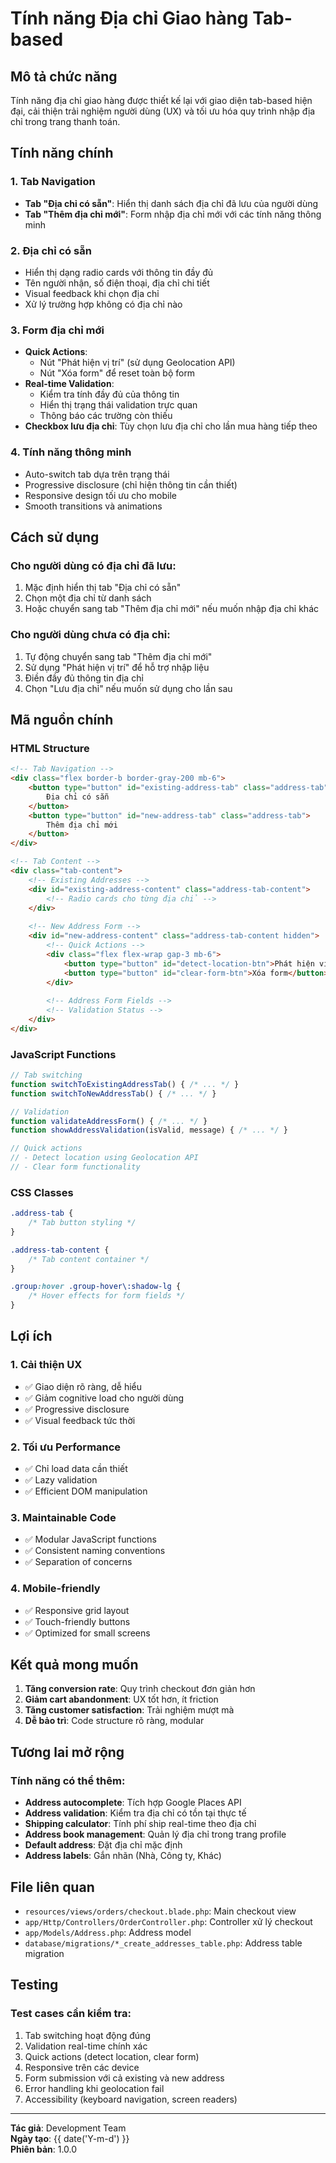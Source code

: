 # Tính năng Địa chỉ Giao hàng Tab-based

## Mô tả chức năng

Tính năng địa chỉ giao hàng được thiết kế lại với giao diện tab-based hiện đại, cải thiện trải nghiệm người dùng (UX) và tối ưu hóa quy trình nhập địa chỉ trong trang thanh toán.

## Tính năng chính

### 1. **Tab Navigation**
- **Tab "Địa chỉ có sẵn"**: Hiển thị danh sách địa chỉ đã lưu của người dùng
- **Tab "Thêm địa chỉ mới"**: Form nhập địa chỉ mới với các tính năng thông minh

### 2. **Địa chỉ có sẵn**
- Hiển thị dạng radio cards với thông tin đầy đủ
- Tên người nhận, số điện thoại, địa chỉ chi tiết
- Visual feedback khi chọn địa chỉ
- Xử lý trường hợp không có địa chỉ nào

### 3. **Form địa chỉ mới**
- **Quick Actions**:
  - Nút "Phát hiện vị trí" (sử dụng Geolocation API)
  - Nút "Xóa form" để reset toàn bộ form
- **Real-time Validation**:
  - Kiểm tra tính đầy đủ của thông tin
  - Hiển thị trạng thái validation trực quan
  - Thông báo các trường còn thiếu
- **Checkbox lưu địa chỉ**: Tùy chọn lưu địa chỉ cho lần mua hàng tiếp theo

### 4. **Tính năng thông minh**
- Auto-switch tab dựa trên trạng thái
- Progressive disclosure (chỉ hiện thông tin cần thiết)
- Responsive design tối ưu cho mobile
- Smooth transitions và animations

## Cách sử dụng

### Cho người dùng có địa chỉ đã lưu:
1. Mặc định hiển thị tab "Địa chỉ có sẵn"
2. Chọn một địa chỉ từ danh sách
3. Hoặc chuyển sang tab "Thêm địa chỉ mới" nếu muốn nhập địa chỉ khác

### Cho người dùng chưa có địa chỉ:
1. Tự động chuyển sang tab "Thêm địa chỉ mới"
2. Sử dụng "Phát hiện vị trí" để hỗ trợ nhập liệu
3. Điền đầy đủ thông tin địa chỉ
4. Chọn "Lưu địa chỉ" nếu muốn sử dụng cho lần sau

## Mã nguồn chính

### HTML Structure
```html
<!-- Tab Navigation -->
<div class="flex border-b border-gray-200 mb-6">
    <button type="button" id="existing-address-tab" class="address-tab">
        Địa chỉ có sẵn
    </button>
    <button type="button" id="new-address-tab" class="address-tab">
        Thêm địa chỉ mới
    </button>
</div>

<!-- Tab Content -->
<div class="tab-content">
    <!-- Existing Addresses -->
    <div id="existing-address-content" class="address-tab-content">
        <!-- Radio cards cho từng địa chỉ -->
    </div>
    
    <!-- New Address Form -->
    <div id="new-address-content" class="address-tab-content hidden">
        <!-- Quick Actions -->
        <div class="flex flex-wrap gap-3 mb-6">
            <button type="button" id="detect-location-btn">Phát hiện vị trí</button>
            <button type="button" id="clear-form-btn">Xóa form</button>
        </div>
        
        <!-- Address Form Fields -->
        <!-- Validation Status -->
    </div>
</div>
```

### JavaScript Functions
```javascript
// Tab switching
function switchToExistingAddressTab() { /* ... */ }
function switchToNewAddressTab() { /* ... */ }

// Validation
function validateAddressForm() { /* ... */ }
function showAddressValidation(isValid, message) { /* ... */ }

// Quick actions
// - Detect location using Geolocation API
// - Clear form functionality
```

### CSS Classes
```css
.address-tab {
    /* Tab button styling */
}

.address-tab-content {
    /* Tab content container */
}

.group:hover .group-hover\:shadow-lg {
    /* Hover effects for form fields */
}
```

## Lợi ích

### 1. **Cải thiện UX**
- ✅ Giao diện rõ ràng, dễ hiểu
- ✅ Giảm cognitive load cho người dùng
- ✅ Progressive disclosure
- ✅ Visual feedback tức thời

### 2. **Tối ưu Performance**
- ✅ Chỉ load data cần thiết
- ✅ Lazy validation
- ✅ Efficient DOM manipulation

### 3. **Maintainable Code**
- ✅ Modular JavaScript functions
- ✅ Consistent naming conventions
- ✅ Separation of concerns

### 4. **Mobile-friendly**
- ✅ Responsive grid layout
- ✅ Touch-friendly buttons
- ✅ Optimized for small screens

## Kết quả mong muốn

1. **Tăng conversion rate**: Quy trình checkout đơn giản hơn
2. **Giảm cart abandonment**: UX tốt hơn, ít friction
3. **Tăng customer satisfaction**: Trải nghiệm mượt mà
4. **Dễ bảo trì**: Code structure rõ ràng, modular

## Tương lai mở rộng

### Tính năng có thể thêm:
- **Address autocomplete**: Tích hợp Google Places API
- **Address validation**: Kiểm tra địa chỉ có tồn tại thực tế
- **Shipping calculator**: Tính phí ship real-time theo địa chỉ
- **Address book management**: Quản lý địa chỉ trong trang profile
- **Default address**: Đặt địa chỉ mặc định
- **Address labels**: Gắn nhãn (Nhà, Công ty, Khác)

## File liên quan

- `resources/views/orders/checkout.blade.php`: Main checkout view
- `app/Http/Controllers/OrderController.php`: Controller xử lý checkout
- `app/Models/Address.php`: Address model
- `database/migrations/*_create_addresses_table.php`: Address table migration

## Testing

### Test cases cần kiểm tra:
1. Tab switching hoạt động đúng
2. Validation real-time chính xác
3. Quick actions (detect location, clear form)
4. Responsive trên các device
5. Form submission với cả existing và new address
6. Error handling khi geolocation fail
7. Accessibility (keyboard navigation, screen readers)

---

**Tác giả**: Development Team  
**Ngày tạo**: {{ date('Y-m-d') }}  
**Phiên bản**: 1.0.0